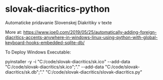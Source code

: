 # slovak-diacritics-python
Automaticke pridavanie Slovenskej Diakritiky v texte

More at:
https://www.joe0.com/2019/05/25/automatically-adding-foreign-diacritics-accents-anywhere-in-windows-linux-using-python-with-global-keyboard-hooks-embedded-sqlite-db/


To Deploy Windows Executable:

pyinstaller -y -i "C:/code/slovak-diacritics/sk.ico" --add-data "C:/code/slovak-diacritics/sk.ico";"." --add-data "C:/code/slovak-diacritics/sk.db";"." "C:/code/slovak-diacritics/slovak-diacritics.py"